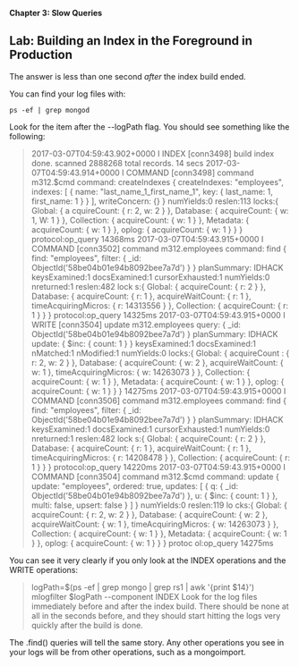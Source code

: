 **Chapter 3: Slow Queries**

## Lab: Building an Index in the Foreground in Production

The answer is less than one second _after_ the index build ended.

You can find your log files with:

```
ps -ef | grep mongod
```
Look for the item after the --logPath flag. You should see something like the following:

>2017-03-07T04:59:43.902+0000 I INDEX    [conn3498] build index done.  scanned 2888268 total records. 14 secs
2017-03-07T04:59:43.914+0000 I COMMAND  [conn3498] command m312.$cmd command: createIndexes { createIndexes: "employees", indexes: [ { name: "last_name_1_first_name_1", key: { last_name: 1, first_name: 1 } } ], writeConcern: {} } numYields:0 reslen:113 locks:{ Global: { a cquireCount: { r: 2, w: 2 } }, Database: { acquireCount: { w: 1, W: 1 } }, Collection: { acquireCount: { w: 1 } }, Metadata: { acquireCount: { w: 1 } }, oplog: { acquireCount: { w: 1 } } } protocol:op_query 14368ms
2017-03-07T04:59:43.915+0000 I COMMAND  [conn3502] command m312.employees command: find { find: "employees", filter: { _id: ObjectId('58be04b01e94b8092bee7a7d') } } planSummary: IDHACK keysExamined:1 docsExamined:1 cursorExhausted:1 numYields:0 nreturned:1 reslen:482 lock s:{ Global: { acquireCount: { r: 2 } }, Database: { acquireCount: { r: 1 }, acquireWaitCount: { r: 1 }, timeAcquiringMicros: { r: 14313556 } }, Collection: { acquireCount: { r: 1 } } } protocol:op_query 14325ms
2017-03-07T04:59:43.915+0000 I WRITE    [conn3504] update m312.employees query: { _id: ObjectId('58be04b01e94b8092bee7a7d') } planSummary: IDHACK update: { $inc: { count: 1 } } keysExamined:1 docsExamined:1 nMatched:1 nModified:1 numYields:0 locks:{ Global: { acquireCount : { r: 2, w: 2 } }, Database: { acquireCount: { w: 2 }, acquireWaitCount: { w: 1 }, timeAcquiringMicros: { w: 14263073 } }, Collection: { acquireCount: { w: 1 } }, Metadata: { acquireCount: { w: 1 } }, oplog: { acquireCount: { w: 1 } } } 14275ms
2017-03-07T04:59:43.915+0000 I COMMAND  [conn3506] command m312.employees command: find { find: "employees", filter: { _id: ObjectId('58be04b01e94b8092bee7a7d') } } planSummary: IDHACK keysExamined:1 docsExamined:1 cursorExhausted:1 numYields:0 nreturned:1 reslen:482 lock s:{ Global: { acquireCount: { r: 2 } }, Database: { acquireCount: { r: 1 }, acquireWaitCount: { r: 1 }, timeAcquiringMicros: { r: 14208478 } }, Collection: { acquireCount: { r: 1 } } } protocol:op_query 14220ms
2017-03-07T04:59:43.915+0000 I COMMAND  [conn3504] command m312.$cmd command: update { update: "employees", ordered: true, updates: [ { q: { _id: ObjectId('58be04b01e94b8092bee7a7d') }, u: { $inc: { count: 1 } }, multi: false, upsert: false } ] } numYields:0 reslen:119 lo cks:{ Global: { acquireCount: { r: 2, w: 2 } }, Database: { acquireCount: { w: 2 }, acquireWaitCount: { w: 1 }, timeAcquiringMicros: { w: 14263073 } }, Collection: { acquireCount: { w: 1 } }, Metadata: { acquireCount: { w: 1 } }, oplog: { acquireCount: { w: 1 } } } protoc ol:op_query 14275ms

You can see it very clearly if you only look at the INDEX operations and the WRITE operations:

>logPath=$(ps -ef | grep mongo | grep rs1 | awk '{print $14}')
mlogfilter $logPath --component INDEX
Look for the log files immediately before and after the index build. There should be none at all in the seconds before, and they should start hitting the logs very quickly after the build is done.

The .find() queries will tell the same story. Any other operations you see in your logs will be from other operations, such as a mongoimport.

